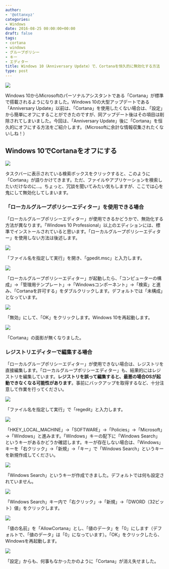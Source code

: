 ```yaml
---
author:
- '@ottanxyz'
categories:
- Windows
date: 2016-08-25 00:00:00+00:00
draft: false
tags:
- cortana
- windows
- グループポリシー
- キー
- エディター
title: Windows 10（Anniversary Update）で、Cortanaを恒久的に無効化する方法
type: post
---
```


![](160825-57be4460f2674.jpg)

Windows 10からMicrosoftのパーソナルアシスタントである「Cortana」が標準で搭載されるようになりました。Windows 10の大型アップデートである「Anniversary Update」以前は、「Cortana」を使用したくない場合は、「設定」から簡単にオフにすることができたのですが、同アップデート後はその項目は削除されてしまいました。今回は、「Anniversary Update」後に「Cortana」を恒久的にオフにする方法をご紹介します。（Microsoftに余計な情報収集されたくないしね！）

## Windows 10でCortanaをオフにする

![](160825-57be446c7eb7c.png)

タスクバーに表示されている検索ボックスをクリックすると、このように「Cortana」が語りかけてきます。ただ、ファイルやアプリケーションを検索したいだけなのに…。ちょっと、冗談を聞いてみたい気もしますが、ここでは心を鬼にして無効化してしまいます。

### 「ローカルグループポリシーエディター」を使用できる場合

「ローカルグループポリシーエディター」が使用できるかどうかで、無効化する方法が異なります。「Windows 10 Professional」以上のエディションには、標準でインストールされていると思います。「ローカルグループポリシーエディター」を使用しない方法は後述します。

![](160825-57be44714d6a2.png)

「ファイル名を指定して実行」を開き、「gpedit.msc」と入力します。

![](160825-57be44763736a.png)

「ローカルグループポリシーエディター」が起動したら、「コンピューターの構成」→「管理用テンプレート」→「Windowsコンポーネント」→「検索」と進み、「Cortanaを許可する」をダブルクリックします。デフォルトでは「未構成」となっています。

![](160825-57be447b52159.png)

「無効」にして、「OK」をクリックします。Windows 10を再起動します。

![](160825-57be44806b7db.png)

「Cortana」の面影が無くなりました。

### レジストリエディターで編集する場合

「ローカルグループポリシーエディター」が使用できない場合は、レジストリを直接編集します。「ローカルグループポリシーエディター」も、結果的にはレジストリを編集しています。**レジストリを誤って編集すると、最悪の場合OSが起動できなくなる可能性があります**。事前にバックアップを取得するなど、十分注意して作業を行ってください。

![](160825-57be4484b923d.png)

「ファイル名を指定して実行」で「regedit」と入力します。

![](160825-57be448a7e90e.png)

「HKEY_LOCAL_MACHINE」→「SOFTWARE」→「Policies」→「Microsoft」→「Windows」と進みます。「Windows」キーの配下に「Windows Search」というキーがあるかどうか確認します。キーが存在しない場合は、「Windows」キーを「右クリック」→「新規」→「キー」で「Windows Search」というキーを新規作成してください。

![](160825-57be449190e59.png)

「Windows Search」というキーが作成できました。デフォルトでは何も設定されていません。

![](160825-57be4496dd92e.png)

「Windows Search」キー内で「右クリック」→「新規」→「DWORD（32ビット）値」をクリックします。

![](160825-57be449dcb0a9.png)

「値の名前」を「AllowCortana」とし、「値のデータ」を「0」にします（デフォルトで、「値のデータ」は「0」になっています）。「OK」をクリックしたら、Windowsを再起動します。

![](160825-57be44a452f19.png)

「設定」からも、何事もなかったかのように「Cortana」が消え失せました。

